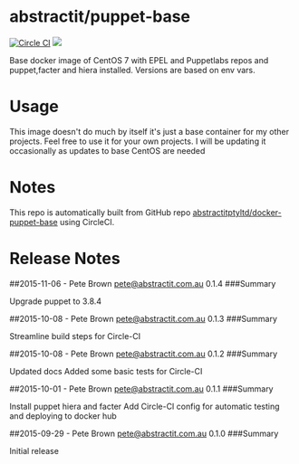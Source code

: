 # abstractit/puppet-base
[![Circle CI](https://circleci.com/gh/abstractitptyltd/docker-puppet-base.svg?style=svg)](https://circleci.com/gh/abstractitptyltd/docker-puppet-base)
[![](https://badge.imagelayers.io/abstractit/puppet-base:latest.svg)](https://imagelayers.io/?images=abstractit/puppet-base:latest 'Get your own badge on imagelayers.io')

Base docker image of CentOS 7 with EPEL and Puppetlabs repos and puppet,facter and hiera installed.
Versions are based on env vars.

# Usage

This image doesn't do much by itself it's just a base container for my other projects. Feel free to use it for your own projects.
I will be updating it occasionally as updates to base CentOS are needed

# Notes

This repo is automatically built from GitHub repo [abstractitptyltd/docker-puppet-base](https://github.com/abstractitptyltd/docker-puppet-base) using CircleCI.

# Release Notes

##2015-11-06 - Pete Brown <pete@abstractit.com.au> 0.1.4
###Summary

Upgrade puppet to 3.8.4

##2015-10-08 - Pete Brown <pete@abstractit.com.au> 0.1.3
###Summary

Streamline build steps for Circle-CI

##2015-10-08 - Pete Brown <pete@abstractit.com.au> 0.1.2
###Summary

Updated docs
Added some basic tests for Circle-CI

##2015-10-01 - Pete Brown <pete@abstractit.com.au> 0.1.1
###Summary

Install puppet hiera and facter
Add Circle-CI config for automatic testing and deploying to docker hub

##2015-09-29 - Pete Brown <pete@abstractit.com.au> 0.1.0
###Summary

Initial release
